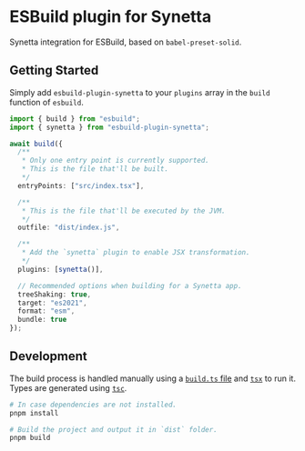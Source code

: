 # ESBuild plugin for Synetta

Synetta integration for ESBuild, based on `babel-preset-solid`.

## Getting Started

Simply add `esbuild-plugin-synetta` to your `plugins` array in the `build` function of `esbuild`.

```typescript
import { build } from "esbuild";
import { synetta } from "esbuild-plugin-synetta";

await build({
  /**
   * Only one entry point is currently supported.
   * This is the file that'll be built.
   */
  entryPoints: ["src/index.tsx"],

  /**
   * This is the file that'll be executed by the JVM.
   */
  outfile: "dist/index.js",

  /**
   * Add the `synetta` plugin to enable JSX transformation.
   */
  plugins: [synetta()],

  // Recommended options when building for a Synetta app.
  treeShaking: true,
  target: "es2021",
  format: "esm",
  bundle: true
});
```

## Development

The build process is handled manually using a [`build.ts` file](./build.ts) and [`tsx`](https://npmjs.com/package/tsx) to run it. Types are generated using [`tsc`](https://npmjs.com/package/tsc).

```bash
# In case dependencies are not installed.
pnpm install

# Build the project and output it in `dist` folder.
pnpm build
```
